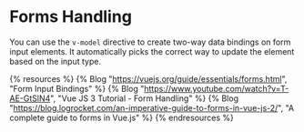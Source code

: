 # Forms Handling

You can use the `v-model` directive to create two-way data bindings on form input elements. It automatically picks the correct way to update the element based on the input type.

{% resources %}
  {% Blog "https://vuejs.org/guide/essentials/forms.html", "Form Input Bindings" %}
  {% Blog "https://www.youtube.com/watch?v=T-AE-GtSlN4", "Vue JS 3 Tutorial - Form Handling" %}
  {% Blog "https://blog.logrocket.com/an-imperative-guide-to-forms-in-vue-js-2/", "A complete guide to forms in Vue.js" %}
{% endresources %}
